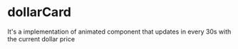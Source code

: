 # dollarCard
It's a implementation of animated component that updates in every 30s with the current dollar price
